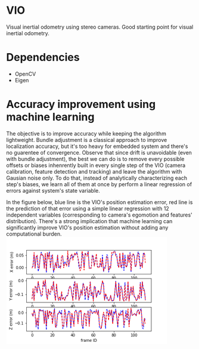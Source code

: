 # VIO
Visual inertial odometry using stereo cameras.
Good starting point for visual inertial odometry.  

# Dependencies
- OpenCV
- Eigen

# Accuracy improvement using machine learning
The objective is to improve accuracy while keeping the algorithm lightweight. Bundle adjustment is a classical approach to improve localization accuracy, but it's too heavy for embedded system and there's no guarentee of convergence. Observe that since drift is unavoidable (even with bundle adjustment), the best we can do is to remove every possible offsets or biases inhenrently built in every single step of the VIO (camera calibration, feature detection and tracking) and leave the algorithm with Gausian noise only. To do that, instead of analytically characterizing each step's biases, we learn all of them at once by perform a linear regression of errors against system's state variable.

In the figure below, blue line is the VIO's position estimation error, red line is the prediction of that error using a simple linear regression with 12 independent variables (corresponding to camera's egomotion and features' distribution). There's a strong implication that machine learning can significantly improve VIO's position estimation without adding any computational burden.     
![linear regression](linear_regression.png)
